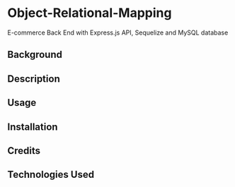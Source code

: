 # Object-Relational-Mapping
E-commerce Back End with Express.js API, Sequelize and MySQL database

## Background

## Description

## Usage 

## Installation

## Credits

## Technologies Used

## 
